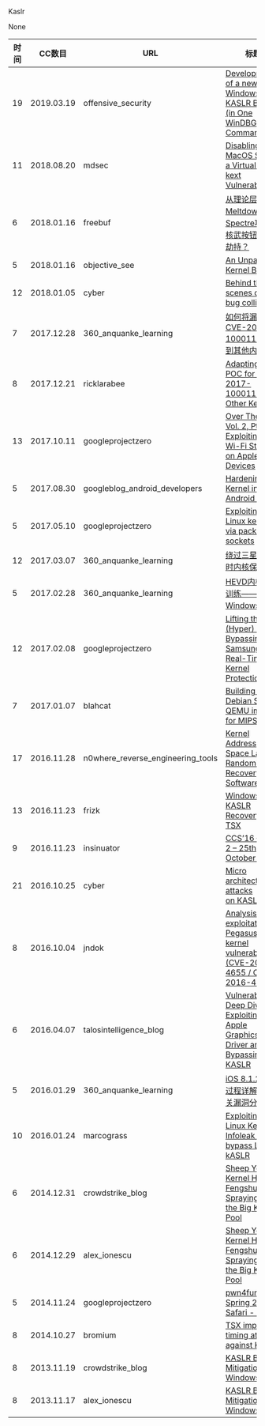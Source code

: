 Kaslr

None

| 时间 | CC数目 | URL | 标题 |
| ---- | ----- | --- | --- |
| 19 | 2019.03.19 | offensive_security | [Development of a new Windows 10 KASLR Bypass (in One WinDBG Command)](https://www.offensive-security.com/vulndev/development-of-a-new-windows-10-kaslr-bypass-in-one-windbg-command/) |
| 11 | 2018.08.20 | mdsec | [Disabling MacOS SIP via a VirtualBox kext Vulnerability](https://www.mdsec.co.uk/2018/08/disabling-macos-sip-via-a-virtualbox-kext-vulnerability/) |
| 6 | 2018.01.16 | freebuf | [从理论层面谈Meltdown与Spectre攻击 - 核武按钮终被劫持？](http://www.freebuf.com/articles/terminal/160424.html) |
| 5 | 2018.01.16 | objective_see | [An Unpatched Kernel Bug](https://objective-see.com/blog/blog_0x27.html) |
| 12 | 2018.01.05 | cyber | [Behind the scenes of a bug collision](https://cyber.wtf/2018/01/05/behind-the-scene-of-a-bug-collision/) |
| 7 | 2017.12.28 | 360_anquanke_learning | [如何将漏洞CVE-2017-1000112应用到其他内核上](https://www.anquanke.com/post/id/92755/) |
| 8 | 2017.12.21 | ricklarabee | [Adapting the POC for CVE-2017-1000112 to Other Kernels](http://ricklarabee.blogspot.com/2017/12/adapting-poc-for-cve-2017-1000112-to.html) |
| 13 | 2017.10.11 | googleprojectzero | [Over The Air - Vol. 2, Pt. 3: Exploiting The Wi-Fi Stack on Apple Devices](https://googleprojectzero.blogspot.com/2017/10/over-air-vol-2-pt-3-exploiting-wi-fi.html) |
| 5 | 2017.08.30 | googleblog_android_developers | [Hardening the Kernel in Android Oreo](https://android-developers.googleblog.com/2017/08/hardening-kernel-in-android-oreo.html) |
| 5 | 2017.05.10 | googleprojectzero | [Exploiting the Linux kernel via packet sockets](https://googleprojectzero.blogspot.com/2017/05/exploiting-linux-kernel-via-packet.html) |
| 12 | 2017.03.07 | 360_anquanke_learning | [绕过三星的实时内核保护](https://www.anquanke.com/post/id/85627/) |
| 5 | 2017.02.28 | 360_anquanke_learning | [HEVD内核漏洞训练——陪Windows玩儿](https://www.anquanke.com/post/id/85579/) |
| 12 | 2017.02.08 | googleprojectzero | [Lifting the (Hyper) Visor: Bypassing Samsung’s Real-Time Kernel Protection](https://googleprojectzero.blogspot.com/2017/02/lifting-hyper-visor-bypassing-samsungs.html) |
| 7 | 2017.01.07 | blahcat | [Building a Debian Stretch QEMU image for MIPSel](http://blahcat.github.io/2017/07/14/building-a-debian-stretch-qemu-image-for-mipsel/) |
| 17 | 2016.11.28 | n0where_reverse_engineering_tools | [Kernel Address Space Layout Randomization Recovery Software](https://n0where.net/kernel-address-space-layout-randomization-recovery-software) |
| 13 | 2016.11.23 | frizk | [Windows 10 KASLR Recovery with TSX](http://blog.frizk.net/2016/11/windows-10-kaslr-recovery-with-tsx.html) |
| 9 | 2016.11.23 | insinuator | [CCS’16 – Day 2 – 25th October 2016](https://insinuator.net/2016/11/ccs16-day-2-25th-october-2016/) |
| 21 | 2016.10.25 | cyber | [Micro architecture attacks on KASLR](https://cyber.wtf/2016/10/25/micro-architecture-attacks-on-kasrl/) |
| 8 | 2016.10.04 | jndok | [Analysis and exploitation of Pegasus kernel vulnerabilities (CVE-2016-4655 / CVE-2016-4656)](http://jndok.github.io/2016/10/04/pegasus-writeup/) |
| 6 | 2016.04.07 | talosintelligence_blog | [Vulnerability Deep Dive: Exploiting the Apple Graphics Driver and Bypassing KASLR](https://blog.talosintelligence.com/2016/04/apple-gfx-deep-dive.html) |
| 5 | 2016.01.29 | 360_anquanke_learning | [iOS 8.1.2 越狱过程详解及相关漏洞分析](https://www.anquanke.com/post/id/83409/) |
| 10 | 2016.01.24 | marcograss | [Exploiting a Linux Kernel Infoleak to bypass Linux kASLR](https://marcograss.github.io/security/linux/2016/01/24/exploiting-infoleak-linux-kaslr-bypass.html) |
| 6 | 2014.12.31 | crowdstrike_blog | [Sheep Year Kernel Heap Fengshui: Spraying in the Big Kids’ Pool](https://www.crowdstrike.com/blog/sheep-year-kernel-heap-fengshui-spraying-big-kids-pool/) |
| 6 | 2014.12.29 | alex_ionescu | [Sheep Year Kernel Heap Fengshui: Spraying in the Big Kids’ Pool](http://www.alex-ionescu.com/?p=231) |
| 5 | 2014.11.24 | googleprojectzero | [pwn4fun Spring 2014 - Safari - Part II](https://googleprojectzero.blogspot.com/2014/11/pwn4fun-spring-2014-safari-part-ii.html) |
| 8 | 2014.10.27 | bromium | [TSX improves timing attacks against KASLR](https://blogs.bromium.com/tsx-improves-timing-attacks-against-kaslr/) |
| 8 | 2013.11.19 | crowdstrike_blog | [KASLR Bypass Mitigations in Windows 8.1](https://www.crowdstrike.com/blog/kaslr-bypass-mitigations-windows-81/) |
| 8 | 2013.11.17 | alex_ionescu | [KASLR Bypass Mitigations in Windows 8.1](http://www.alex-ionescu.com/?p=82) |

